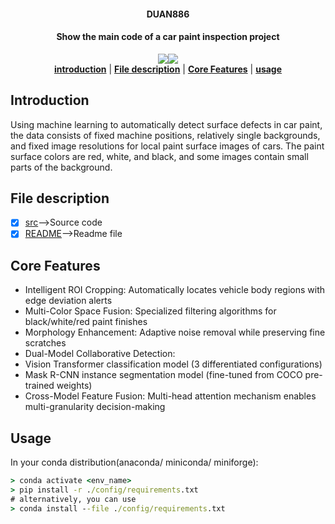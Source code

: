 <h4 align="center">
  DUAN886
</h4>

<h4 align="center">
  Show the main code of a car paint inspection project
</h4>

<div align="center">
  <a href="https://github.com/DUAN886/Show_Code"><img src="https://img.shields.io/conda/pn/conda-forge/labelme?color=green&label=DUAN886></a>
  <a href="https://www.python.org/"><img src="https://img.shields.io/badge/Python-3.9%7C3.10%7C3.11%7C3.12-lightblue"></a>
</div>

<div align="center">
    <a href="#introduction"><b>introduction</b></a> |
    <a href="#file-description"><b>File description</b></a> |
    <a href="#core-features"><b>Core Features</b></a> |
    <a href="#usage"><b>usage</b></a>

</div>


## Introduction

Using machine learning to automatically detect surface defects in car paint, the data consists of fixed machine positions, relatively single backgrounds, and fixed image resolutions for local paint surface images of cars. The paint surface colors are red, white, and black, and some images contain small parts of the background.

## File description

- [x] [src](/src/)-->Source code
- [x] [README](/README.md)-->Readme file

## Core Features
- Intelligent ROI Cropping: Automatically locates vehicle body regions with edge deviation alerts
- Multi-Color Space Fusion: Specialized filtering algorithms for black/white/red paint finishes
- Morphology Enhancement: Adaptive noise removal while preserving fine scratches
- Dual-Model Collaborative Detection:
- Vision Transformer classification model (3 differentiated configurations)
- Mask R-CNN instance segmentation model (fine-tuned from COCO pre-trained weights)
- Cross-Model Feature Fusion: Multi-head attention mechanism enables multi-granularity decision-making

## Usage

In your conda distribution(anaconda/ miniconda/ miniforge):

```cmd
> conda activate <env_name>
> pip install -r ./config/requirements.txt 
# alternatively, you can use 
> conda install --file ./config/requirements.txt
```
